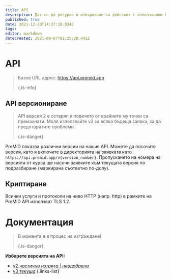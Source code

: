 ```yaml
---
title: API
description: Достъп до ресурси и извършване на действия с използвайки PreMiD API
published: true
date: 2021-12-20T14:27:18.034Z
tags:
editor: markdown
dateCreated: 2021-09-07T01:25:28.441Z
---
```


# API

> Базов URL адрес: https://api.premid.app 
> 
> {.is-info}

## API версиониране
> API версия 2 е остарял и повечето от крайните му точки са премахнати. Моля използвайте v3 за всяка бъдеща заявка, за да предотвратите проблеми. 
> 
> {.is-danger}

PreMiD показва различни версии на нашия API. Можете да посочите версия, като я включите в директорията на заявката като `https://api.premid.app/v{version_number}`. Пропускането на номера на версията от курса ще насочи заявките към текущата версия по подразбиране (маркирана съответно по-долу).

## Криптиране

Всички услуги и протоколи на ниво HTTP (напр. http) в рамките на PreMiD API използват TLS 1.2.

# Документация
> В момента е в процес на изграждане! 
> 
> {.is-danger}

**Изберете версията на API:**
- [v2 *частично изтрита | неодобрена*](/dev/api/v2)
- [v3 *текуща*](/dev/api/v3)
{.links-list}
